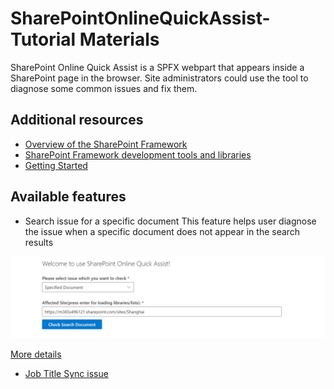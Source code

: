 # SharePointOnlineQuickAssist-Tutorial Materials

SharePoint Online Quick Assist is a SPFX webpart that appears inside a SharePoint page in the browser. Site administrators could use the tool to diagnose some common issues and fix them.


## Additional resources

* [Overview of the SharePoint Framework](https://docs.microsoft.com/sharepoint/dev/spfx/sharepoint-framework-overview)
* [SharePoint Framework development tools and libraries](https://docs.microsoft.com/sharepoint/dev/spfx/tools-and-libraries)
* [Getting Started](https://docs.microsoft.com/en-us/sharepoint/dev/spfx/set-up-your-developer-tenant)

## Available features

* Search issue for a specific document
This feature helps user diagnose the issue when a specific document does not appear in the search results

<IMG src=.\assets\SearchSpecificDocument.JPG>

[More details](https://github.com/abrcheng/SharePointOnlineQuickAssist/blob/main/SPFX/SPOQA/SearchSpecificDocument.md)







* [Job Title Sync issue](https://github.com/abrcheng/SharePointOnlineQuickAssist/blob/main/SPFX/SPOQA/JobTitleSyncIssue.md)

